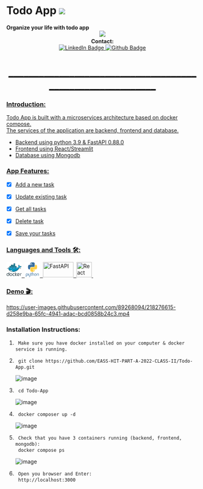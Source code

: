 
<h1>
   Todo App
  <img src="https://cdn.icon-icons.com/icons2/3078/PNG/512/clipboard_notes_list_tasks_icon_191193.png" width="45"/>
</h1>
<b>Organize your life with todo app</b>
<div id="header" align="center">
  <img src="https://media.giphy.com/media/VdoIFLsMIlwzfKD520/giphy.gif" width="200"/>
</div>

<div id="badges" align="center">
   <b>Contact:</b>
   <br />
  <a href="https://www.linkedin.com/in/peleg-levy">
    <img src="https://img.shields.io/badge/LinkedIn-blue?style=for-the-badge&logo=linkedin&logoColor=white" alt="LinkedIn Badge"/>
  <a href="https://github.com/Peleg07">
  <img src="https://img.shields.io/badge/github-gray?style=for-the-badge&logo=github&logoColor=white" alt="Github Badge"/>
</div>
    
<h1 align="center">__________________________________________________________</h1>
   
### Introduction:
   Todo App is built with a microservices architecture based on docker compose.<br />
   The services of the application are backend, frontend and database.
* Backend using python 3.9 & FastAPI 0.88.0
* Frontend using React/Streamlit
* Database using Mongodb
     
     
### App Features:
- [x] Add a new task
- [x] Update existing task
- [x] Get all tasks
- [x] Delete task
- [x] Save your tasks
    
    
### Languages and Tools :hammer_and_wrench::
<div>
   <img src="https://raw.githubusercontent.com/devicons/devicon/1119b9f84c0290e0f0b38982099a2bd027a48bf1/icons/docker/docker-original-wordmark.svg" title="Docker" width="40" height="40"/>&nbsp;
   <img src="https://raw.githubusercontent.com/devicons/devicon/1119b9f84c0290e0f0b38982099a2bd027a48bf1/icons/python/python-original-wordmark.svg" title="Python" width="40" height="40"/>&nbsp;
   <img src="https://upload.wikimedia.org/wikiversity/en/8/8c/FastAPI_logo.png" title="FastAPI" width="80" height="40"/>&nbsp;
   <img src="https://cdn.jsdelivr.net/gh/devicons/devicon/icons/react/react-original-wordmark.svg" title="React" width="40" height="40"/>&nbsp;
</div>
 
 <div><div/>
 
 ### Demo :clapper::
https://user-images.githubusercontent.com/89268094/218276615-d258e9ba-65fc-4941-adac-bcd0858b24c3.mp4



 
 ### Installation Instructions:
 1.
         Make sure you have docker installed on your computer & docker service is running.
 2.
         git clone https://github.com/EASS-HIT-PART-A-2022-CLASS-II/Todo-App.git
      ![image](https://user-images.githubusercontent.com/89268094/208521847-d87d04b2-6b33-4057-90d4-617235b6da2a.png)
 3.
         cd Todo-App
      ![image](https://user-images.githubusercontent.com/89268094/208521984-1ba8917d-60b5-404b-bb51-0cd50836f02e.png)
 4.
         docker composer up -d
      ![image](https://user-images.githubusercontent.com/89268094/212502461-383670e8-5ab2-4ab9-984e-97accc35a239.png)

 5.
         Check that you have 3 containers running (backend, frontend, mongodb):
         docker compose ps
       ![image](https://user-images.githubusercontent.com/89268094/212502459-b446613f-d205-467e-92ec-3b49b69c9449.png)

 6.
         Open you browser and Enter:
         http://localhost:3000
